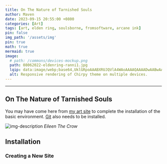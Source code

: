 ```yaml
---
title: On The Nature of Tarnished Souls
author: Maven
date: 2023-09-15 20:55:00 +0800
categories: [Art]
tags: [art, elden ring, soulsborne, fromsoftware, arcane ink]
pin: false
img_path: '/assets/img'
pin: true
math: true
mermaid: true
image:
  # path: /commons/devices-mockup.png
  path: 08062022-eldenring-ranni1.jpg
  lqip: data:image/webp;base64,UklGRpoAAABXRUJQVlA4WAoAAAAQAAAADwAABwAAQUxQSDIAAAARL0AmbZurmr57yyIiqE8oiG0bejIYEQTgqiDA9vqnsUSI6H+oAERp2HZ65qP/VIAWAFZQOCBCAAAA8AEAnQEqEAAIAAVAfCWkAALp8sF8rgRgAP7o9FDvMCkMde9PK7euH5M1m6VWoDXf2FkP3BqV0ZYbO6NA/VFIAAAA
  alt: Responsive rendering of Chirpy theme on multiple devices.
---
```


---

## On The Nature of Tarnished Souls

You may have come here from [my art site](https://technomancer-01.com/works/elden-ring) to complete the installation of the basic environment. [Git](https://git-scm.com/) also needs to be installed.

![img-description](banner-crow.jpg)
_Eileen The Crow_

## Installation

### Creating a New Site

